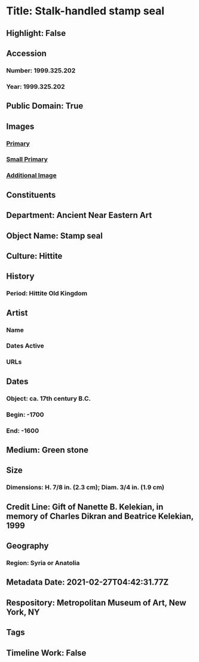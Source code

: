 # Title: Stalk-handled stamp seal
## Highlight: False
## Accession
### Number: 1999.325.202
### Year: 1999.325.202
## Public Domain: True
## Images
### [Primary](https://images.metmuseum.org/CRDImages/an/original/vsz1999_325_202.jpg)
### [Small Primary](https://images.metmuseum.org/CRDImages/an/web-large/vsz1999_325_202.jpg)
### [Additional Image](https://images.metmuseum.org/CRDImages/an/original/vsz1999_325_202a.jpg)
## Constituents
## Department: Ancient Near Eastern Art
## Object Name: Stamp seal
## Culture: Hittite
## History
### Period: Hittite Old Kingdom
## Artist
### Name
### Dates Active
### URLs
## Dates
### Object: ca. 17th century B.C.
### Begin: -1700
### End: -1600
## Medium: Green stone
## Size
### Dimensions: H.  7/8 in. (2.3 cm);  Diam.  3/4 in. (1.9 cm)
## Credit Line: Gift of Nanette B. Kelekian, in memory of Charles Dikran and Beatrice Kelekian, 1999
## Geography
### Region: Syria or Anatolia
## Metadata Date: 2021-02-27T04:42:31.77Z
## Respository: Metropolitan Museum of Art, New York, NY
## Tags
## Timeline Work: False
